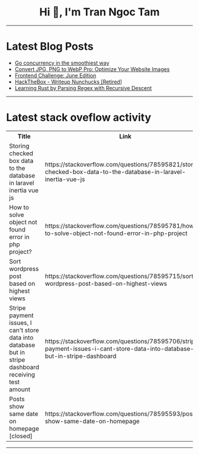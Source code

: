 <h1 align="center">Hi 👋, I'm Tran Ngoc Tam</h1>

---

# Latest Blog Posts 
<!-- BLOG-POST-LIST:START -->
- [Go concurrency in the smoothiest way](https://dev.to/lucasherlon/go-concurrency-in-the-smoothiest-way-15kk)
- [Convert JPG, PNG to WebP Pro: Optimize Your Website Images](https://dev.to/digital_accolades/convert-jpg-png-to-webp-pro-optimize-your-website-images-2bc0)
- [Frontend Challenge: June Edition](https://dev.to/thaisavieira/frontend-challenge-june-edition-3bce)
- [HackTheBox - Writeup Nunchucks [Retired]](https://dev.to/mrtnsgs/hackthebox-writeup-nunchucks-retired-4gik)
- [Learning Rust by Parsing Regex with Recursive Descent](https://dev.to/prefixsum/learning-rust-by-parsing-regex-with-recursive-descent-23cm)
<!-- BLOG-POST-LIST:END -->

---

# Latest stack oveflow activity
<table>
  <tr><th>Title</th><th>Link</th></tr>
  <!-- STACKOVERFLOW:START --><tr><td>Storing checked box data to the database in laravel inertia vue js</td><td>https://stackoverflow.com/questions/78595821/storing-checked-box-data-to-the-database-in-laravel-inertia-vue-js</td></tr><tr><td>How to solve object not found error in php project?</td><td>https://stackoverflow.com/questions/78595781/how-to-solve-object-not-found-error-in-php-project</td></tr><tr><td>Sort wordpress post based on highest views</td><td>https://stackoverflow.com/questions/78595715/sort-wordpress-post-based-on-highest-views</td></tr><tr><td>Stripe payment issues, I can&#39;t store data into database but in stripe dashboard receiving test amount</td><td>https://stackoverflow.com/questions/78595706/stripe-payment-issues-i-cant-store-data-into-database-but-in-stripe-dashboard</td></tr><tr><td>Posts show same date on homepage [closed]</td><td>https://stackoverflow.com/questions/78595593/posts-show-same-date-on-homepage</td></tr><!-- STACKOVERFLOW:END -->
</table>

---


